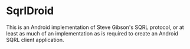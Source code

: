 SqrlDroid
=========

This is an Android implementation of Steve Gibson's SQRL protocol, or at least as much of an implementation as is required to create an Android SQRL client application.
